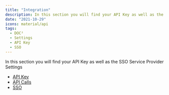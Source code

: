 ```yaml
---
title: "Integration"
description: In this section you will find your API Key as well as the SSO Service Provider Settings in DOC².
date: "2021-10-29"
icons: material/api
tags:
  - DOC²
  - Settings
  - API Key
  - SSO
---
```


In this section you will find your API Key as well as the SSO Service Provider Settings

- [API Key](/doc2/settings/integration/api-integration/)
- [API Calls](/doc2/settings/integration/api-calls-examples/)
- [SSO](/doc2/settings-sso-settings/)
